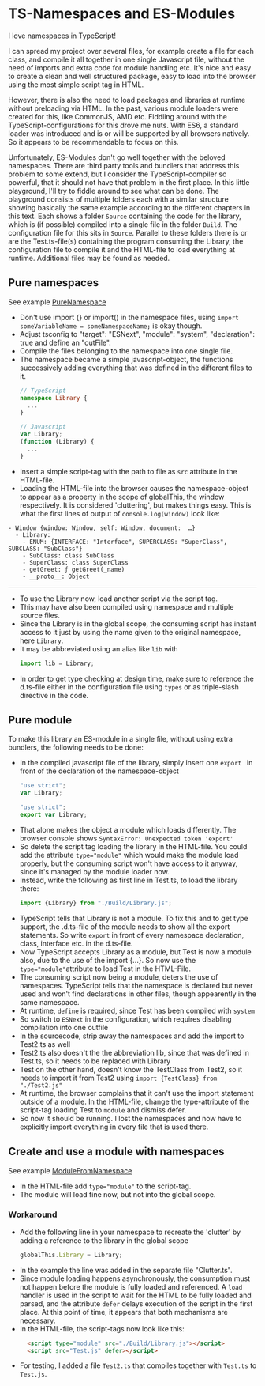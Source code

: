 # TS-Namespaces and ES-Modules
I love namespaces in TypeScript!  

I can spread my project over several files, for example create a file for each class, and compile it all together in one single Javascript file, without the need of imports and extra code for module handling etc. It's nice and easy to create a clean and well structured package, easy to load into the browser using the most simple script tag in HTML.  

However, there is also the need to load packages and libraries at runtime without preloading via HTML. In the past, various module loaders were created for this, like CommonJS, AMD etc. Fiddling around with the TypeScript-configurations for this drove me nuts. With ES6, a standard loader was introduced and is or will be supported by all browsers natively. So it appears to be recommendable to focus on this.  

Unfortunately, ES-Modules don't go well together with the beloved namespaces. There are third party tools and bundlers that address this problem to some extend, but I consider the TypeScript-compiler so powerful, that it should not have that problem in the first place. In this little playground, I'll try to fiddle around to see what can be done. The playground consists of multiple folders each with a similar structure showing basically the same example according to the different chapters in this text. Each shows a folder `Source` containing the code for the library, which is (if possible) compiled into a single file in the folder `Build`. The configuration file for this sits in `Source`. Parallel to these folders there is or are the Test.ts-file(s) containing the program consuming the Library, the configuration file to compile it and the HTML-file to load everything at runtime. Additional files may be found as needed.  

## Pure namespaces
See example [PureNamespace](PureNamespace)  
- Don't use import {} or import() in the namespace files, using `import someVariableName = someNamespaceName;` is okay though.
- Adjust tsconfig to "target": "ESNext", "module": "system", "declaration": true and define an "outFile".
- Compile the files belonging to the namespace into one single file.
- The namespace became a simple javascript-object, the functions successively adding everything that was defined in the different files to it.
  ```typescript
  // TypeScript
  namespace Library {
    ...
  }
  ```
  ```javascript
  // Javascript
  var Library;
  (function (Library) {
    ...
  }
  ```
- Insert a simple script-tag with the path to file as `src` attribute in the HTML-file.
- Loading the HTML-file into the browser causes the namespace-object to appear as a property in the scope of globalThis, the window respectively. It is considered 'cluttering', but makes things easy. This is what the first lines of output of `console.log(window)` look like:
```plaintext
- Window {window: Window, self: Window, document:  …}
  - Library:
    - ENUM: {INTERFACE: "Interface", SUPERCLASS: "SuperClass", SUBCLASS: "SubClass"}
    - SubClass: class SubClass
    - SuperClass: class SuperClass
    - getGreet: ƒ getGreet(_name)
    - __proto__: Object
```
---
- To use the Library now, load another script via the script tag.
- This may have also been compiled using namespace and multiple source files.
- Since the Library is in the global scope, the consuming script has instant access to it just by using the name given to the original namespace, here `Library`.
- It may be abbreviated using an alias like `lib` with
  ```typescript
  import lib = Library;
  ```
- In order to get type checking at design time, make sure to reference the d.ts-file either in the configuration file using `types` or as triple-slash directive in the code.  

## Pure module
To make this library an ES-module in a single file, without using extra bundlers, the following needs to be done:  
- In the compiled javascript file of the library, simply insert one `export ` in front of the declaration of the namespace-object
  ```javascript
  "use strict";
  var Library;
  ```
  ```javascript
  "use strict";
  export var Library;
  ```
- That alone makes the object a module which loads differently. The browser console shows `SyntaxError: Unexpected token 'export'`
- So delete the script tag loading the library in the HTML-file. You could add the attribute `type="module"` which would make the module load properly, but the consuming script won't have access to it anyway, since it's managed by the module loader now. 
- Instead, write the following as first line in Test.ts, to load the library there:
  ```typescript
  import {Library} from "./Build/Library.js";
  ```
- TypeScript tells that Library is not a module. To fix this and to get type support, the .d.ts-file of the module needs to show all the export statements. So write `export` in front of every namespace declaration, class, interface etc. in the d.ts-file.
- Now TypeScript accepts Library as a module, but Test is now a module also, due to the use of the import {...}. So now use the `type="module"`attribute to load Test in the HTML-File.
- The consuming script now being a module, deters the use of namespaces. TypeScript tells that the namespace is declared but never used and won't find declarations in other files, though appearently in the same namespace. 
- At runtime, `define` is required, since Test has been compiled with `system`
- So switch to `ESNext` in the configuration, which requires disabling compilation into one outfile
- In the sourcecode, strip away the namespaces and add the import to Test2.ts as well
- Test2.ts also doesn't the the abbreviation lib, since that was defined in Test.ts, so it needs to be replaced with Library
- Test on the other hand, doesn't know the TestClass from Test2, so it needs to import it from Test2 using `import {TestClass} from "./Test2.js"`
- At runtime, the browser complains that it can't use the import statement outside of a module. In the HTML-file, change the type-attribute of the script-tag loading Test to `module` and dismiss defer.
- So now it should be running. I lost the namespaces and now have to explicitly import everything in every file that is used there.

## Create and use a module with namespaces 
See example [ModuleFromNamespace](ModuleFromNamespace)  
- In the HTML-file add `type="module"` to the script-tag.
- The module will load fine now, but not into the global scope. 

### Workaround  
- Add the following line in your namespace to recreate the 'clutter' by adding a reference to the library in the global scope
  ```typescript
  globalThis.Library = Library;
  ```
- In the example the line was added in the separate file "Clutter.ts". 
- Since module loading happens asynchronously, the consumption must not happen before the module is fully loaded and referenced. A `load` handler is used in the script to wait for the HTML to be fully loaded and parsed, and the attribute `defer` delays execution of the script in the first place. At this point of time, it appears that both mechanisms are necessary.
- In the HTML-file, the script-tags now look like this:
  ```html
    <script type="module" src="./Build/Library.js"></script>
    <script src="Test.js" defer></script>
  ```
- For testing, I added a file `Test2.ts` that compiles together with `Test.ts` to `Test.js`.
